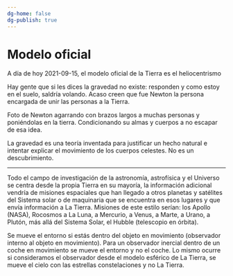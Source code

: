 ```yaml
---
dg-home: false
dg-publish: true
---
```


# Modelo oficial

A día de hoy 2021-09-15, el modelo oficial de la Tierra es el heliocentrismo

Hay gente que si les dices la gravedad no existe: responden y como estoy en el suelo, saldría volando. Acaso creen que fue Newton la persona encargada de unir las personas a la Tierra.

Foto de Newton agarrando con brazos largos a muchas personas y poniéndolas en la tierra. Condicionando su almas y cuerpos a no escapar de esa idea.

La gravedad es una teoría inventada para justificar un hecho natural e intentar explicar el movimiento de los cuerpos celestes. No es un descubrimiento.

---

Todo el campo de investigación de la astronomía, astrofísica y el Universo se centra desde la propia Tierra en su mayoría, la información adicional vendría de misiones espaciales que han llegado a otros planetas y satélites del Sistema solar o de maquinaria que se encuentra en esos lugares y que envía información a La Tierra.
Misiones de este estilo serían: los Apollo (NASA), Rocosmos a La Luna, a Mercurio, a Venus, a Marte, a Urano, a Plutón, más allá del Sistema Solar, el Hubble (telescopio en órbita).

Se mueve el entorno si estás dentro del objeto en movimiento (observador interno al objeto en movimiento).
Para un observador inercial dentro de un coche en movimiento se mueve el entorno y no el coche.
Lo mismo ocurre si consideramos el observador desde el modelo esférico de La Tierra, se mueve el cielo con las estrellas constelaciones y no La Tierra.
